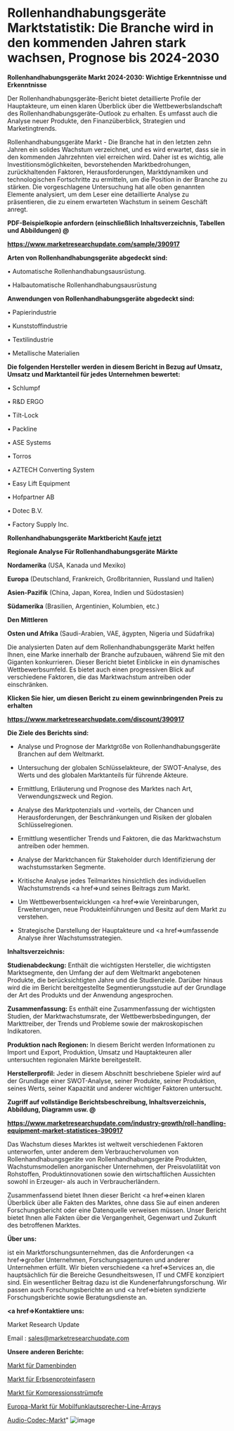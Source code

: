 # Rollenhandhabungsgeräte Marktstatistik: Die Branche wird in den kommenden Jahren stark wachsen, Prognose bis 2024-2030

<strong>Rollenhandhabungsgeräte Markt 2024-2030: Wichtige Erkenntnisse und Erkenntnisse</strong>

Der Rollenhandhabungsgeräte-Bericht bietet detaillierte Profile der Hauptakteure, um einen klaren Überblick über die Wettbewerbslandschaft des Rollenhandhabungsgeräte-Outlook zu erhalten. Es umfasst auch die Analyse neuer Produkte, den Finanzüberblick, Strategien und Marketingtrends.

Rollenhandhabungsgeräte Markt - Die Branche hat in den letzten zehn Jahren ein solides Wachstum verzeichnet, und es wird erwartet, dass sie in den kommenden Jahrzehnten viel erreichen wird. Daher ist es wichtig, alle Investitionsmöglichkeiten, bevorstehenden Marktbedrohungen, zurückhaltenden Faktoren, Herausforderungen, Marktdynamiken und technologischen Fortschritte zu ermitteln, um die Position in der Branche zu stärken. Die vorgeschlagene Untersuchung hat alle oben genannten Elemente analysiert, um dem Leser eine detaillierte Analyse zu präsentieren, die zu einem erwarteten Wachstum in seinem Geschäft anregt.



<strong><b>PDF-Beispielkopie anfordern (einschließlich Inhaltsverzeichnis, Tabellen und Abbildungen) @ </b></strong>

<strong><a href=https://www.marketresearchupdate.com/sample/390917>

<strong>https://www.marketresearchupdate.com/sample/390917</u></a></strong></strong>



<strong>Arten von Rollenhandhabungsgeräte abgedeckt sind:</strong>

• Automatische Rollenhandhabungsausrüstung.

• Halbautomatische Rollenhandhabungsausrüstung



<strong>Anwendungen von Rollenhandhabungsgeräte abgedeckt sind:</strong>

• Papierindustrie

• Kunststoffindustrie

• Textilindustrie

• Metallische Materialien



<strong>Die folgenden Hersteller werden in diesem Bericht in Bezug auf Umsatz, Umsatz und Marktanteil für jedes Unternehmen bewertet:</strong>

• Schlumpf

• R&D ERGO

• Tilt-Lock

• Packline

• ASE Systems

• Torros

• AZTECH Converting System

• Easy Lift Equipment

• Hofpartner AB

• Dotec B.V.

• Factory Supply Inc.



<strong>Rollenhandhabungsgeräte Marktbericht <a href=https://www.marketresearchupdate.com/buynow/390917>Kaufe jetzt</a></strong>



<strong>Regionale Analyse Für Rollenhandhabungsgeräte Märkte</strong>



<strong>Nordamerika</strong> (USA, Kanada und Mexiko)



<strong>Europa</strong> (Deutschland, Frankreich, Großbritannien, Russland und Italien)



<strong>Asien-Pazifik</strong> (China, Japan, Korea, Indien und Südostasien)



<strong>Südamerika</strong> (Brasilien, Argentinien, Kolumbien, etc.)



<strong>Den Mittleren</strong> 

<strong>Osten und Afrika</strong> (Saudi-Arabien, VAE, ägypten, Nigeria und Südafrika)

Die analysierten Daten auf dem Rollenhandhabungsgeräte Markt helfen Ihnen, eine Marke innerhalb der Branche aufzubauen, während Sie mit den Giganten konkurrieren. Dieser Bericht bietet Einblicke in ein dynamisches Wettbewerbsumfeld. Es bietet auch einen progressiven Blick auf verschiedene Faktoren, die das Marktwachstum antreiben oder einschränken.



<strong>Klicken Sie hier, um diesen Bericht zu einem gewinnbringenden Preis zu erhalten
</strong>

<strong><a href=https://www.marketresearchupdate.com/discount/390917>https://www.marketresearchupdate.com/discount/390917</b></u></strong></a>



<strong>Die Ziele des Berichts sind:</strong>

- Analyse und Prognose der Marktgröße von Rollenhandhabungsgeräte Branchen auf dem Weltmarkt.

- Untersuchung der globalen Schlüsselakteure, der SWOT-Analyse, des Werts und des globalen Marktanteils für führende Akteure.

- Ermittlung, Erläuterung und Prognose des Marktes nach Art, Verwendungszweck und Region.

- Analyse des Marktpotenzials und -vorteils, der Chancen und Herausforderungen, der Beschränkungen und Risiken der globalen Schlüsselregionen.

- Ermittlung wesentlicher Trends und Faktoren, die das Marktwachstum antreiben oder hemmen.

- Analyse der Marktchancen für Stakeholder durch Identifizierung der wachstumsstarken Segmente.

- Kritische Analyse jedes Teilmarktes hinsichtlich des individuellen Wachstumstrends <a href=>und</a> seines Beitrags zum Markt.

- Um Wettbewerbsentwicklungen <a href=>wie</a> Vereinbarungen, Erweiterungen, neue Produkteinführungen und Besitz auf dem Markt zu verstehen.

- Strategische Darstellung der Hauptakteure und <a href=>umfas</a>sende Analyse ihrer Wachstumsstrategien.



<strong>Inhaltsverzeichnis:</strong>



<strong>Studienabdeckung:</strong> Enthält die wichtigsten Hersteller, die wichtigsten Marktsegmente, den Umfang der auf dem Weltmarkt angebotenen Produkte, die berücksichtigten Jahre und die Studienziele. Darüber hinaus wird die im Bericht bereitgestellte Segmentierungsstudie auf der Grundlage der Art des Produkts und der Anwendung angesprochen.



<strong>Zusammenfassung:</strong> Es enthält eine Zusammenfassung der wichtigsten Studien, der Marktwachstumsrate, der Wettbewerbsbedingungen, der Markttreiber, der Trends und Probleme sowie der makroskopischen Indikatoren.



<strong>Produktion nach Regionen:</strong> In diesem Bericht werden Informationen zu Import und Export, Produktion, Umsatz und Hauptakteuren aller untersuchten regionalen Märkte bereitgestellt.



<strong>Herstellerprofil:</strong> Jeder in diesem Abschnitt beschriebene Spieler wird auf der Grundlage einer SWOT-Analyse, seiner Produkte, seiner Produktion, seines Werts, seiner Kapazität und anderer wichtiger Faktoren untersucht.



<strong><b>Zugriff auf vollständige Berichtsbeschreibung, Inhaltsverzeichnis, Abbildung, Diagramm usw. @ </b></strong>

<strong><a href=https://www.marketresearchupdate.com/industry-growth/roll-handling-equipment-market-statistices-390917>https://www.marketresearchupdate.com/industry-growth/roll-handling-equipment-market-statistices-390917</a></strong>

Das Wachstum dieses Marktes ist weltweit verschiedenen Faktoren unterworfen, unter anderem dem Verbrauchervolumen von Rollenhandhabungsgeräte von Rollenhandhabungsgeräte Produkten, Wachstumsmodellen anorganischer Unternehmen, der Preisvolatilität von Rohstoffen, Produktinnovationen sowie den wirtschaftlichen Aussichten sowohl in Erzeuger- als auch in Verbraucherländern.

Zusammenfassend bietet Ihnen dieser Bericht <a href=>einen</a> klaren Überblick über alle Fakten des Marktes, ohne dass Sie auf einen anderen Forschungsbericht oder eine Datenquelle verweisen müssen. Unser Bericht bietet Ihnen alle Fakten über die Vergangenheit, Gegenwart und Zukunft des betroffenen Marktes.



<strong>Über uns:</strong>

 ist ein Marktforschungsunternehmen, das die Anforderungen <a href=>großer</a> Unternehmen, Forschungsagenturen und anderer Unternehmen erfüllt. Wir bieten verschiedene <a href=>Services</a> an, die hauptsächlich für die Bereiche Gesundheitswesen, IT und CMFE konzipiert sind. Ein wesentlicher Beitrag dazu ist die Kundenerfahrungsforschung. Wir passen auch Forschungsberichte an und <a href=>bieten</a> syndizierte Forschungsberichte sowie Beratungsdienste an.



<strong><a href=>Kontaktiere uns:</a></strong>

Market Research Update

Email : sales@marketresearchupdate.com



<strong>Unsere anderen Berichte:</strong>

<a href=https://www.linkedin.com/pulse/sanitary-napkins-market-opportunities-stay-ahead>Markt für Damenbinden</a>

<a href=https://www.linkedin.com/pulse/pea-protein-fiber-market-size-emerging-trends>Markt für Erbsenproteinfasern</a>

<a href=https://www.linkedin.com/pulse/compression-stockings-wraps-market-1f>Markt für Kompressionsstrümpfe</a>

<a href=https://www.linkedin.com/pulse/europe-cellular-loudspeaker-line-arrays-market>Europa-Markt für Mobilfunklautsprecher-Line-Arrays</a>

<a href=https://www.linkedin.com/pulse/audio-codec-market-2023-2030-growth-aiafc/>Audio-Codec-Markt</a>"
![image](https://github.com/Gayatrikarjule/Market-Analysis-361/assets/97346546/b3fcddee-ac3a-4460-a590-e72018f869b7)
